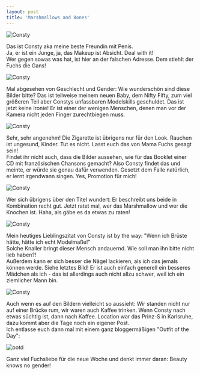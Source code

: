 ```yaml
---
layout: post
title: 'Marshmallows and Bones'
---
```



![Consty](http://farm8.staticflickr.com/7393/11782717505_c84a73e3d3_c.jpg "Closeup")  

Das ist Consty aka meine beste Freundin mit Penis.  
Ja, er ist ein Junge, ja, das Makeup ist Absicht.
Deal with it!  
Wer gegen sowas was hat, ist hier an der falschen Adresse. Dem stiehlt der Fuchs die Gans!  

![Consty](http://farm8.staticflickr.com/7441/11783477616_e93c363337_c.jpg "Glasses")  

Mal abgesehen von Geschlecht und Gender: Wie wunderschön sind diese Bilder bitte? Das ist teilweise meinem neuen Baby, dem Nifty Fifty, zum viel größeren Teil aber Constys unfassbaren Modelskills geschuldet. Das ist jetzt keine Ironie! Er ist einer der wenigen Menschen, denen man vor der Kamera nicht jeden Finger zurechtbiegen muss.

![Consty](http://farm6.staticflickr.com/5503/11783483386_4d6ab19124_c.jpg "Dark Paradise")  

Sehr, sehr angenehm! Die Zigarette ist übrigens nur für den Look. Rauchen ist ungesund, Kinder. Tut es nicht. Lasst euch das von Mama Fuchs gesagt sein!  
Findet ihr nicht auch, dass die Bilder aussehen, wie für das Booklet einer CD mit französischen Chansons gemacht? Also Consty findet das und meinte, er würde sie genau dafür verwenden. Gesetzt dem Falle natürlich, er lernt irgendwann singen. Yes, Promotion für mich!  

![Consty](http://farm8.staticflickr.com/7421/11783487116_456ea33cd9_c.jpg "Enchanted Bridge")  

Wer sich übrigens über den Titel wundert: Er beschreibt uns beide in Kombination recht gut. Jetzt ratet mal, wer das Marshmallow und wer die Knochen ist. Haha, als gäbe es da etwas zu raten!  

![Consty](http://farm4.staticflickr.com/3800/11783485066_f2702f14cd_c.jpg "Verächtlich")  

Mein heutiges Lieblingszitat von Consty ist by the way: "Wenn ich Brüste hätte, hätte ich echt Modelmaße!"  
Solche Knaller bringt dieser Mensch andauernd. Wie soll man ihn bitte nicht lieb haben?!  
Außerdem kann er sich besser die Nägel lackieren, als ich das jemals können werde. Siehe letztes Bild! Er ist auch einfach generell ein besseres Mädchen als ich - das ist allerdings auch nicht allzu schwer, weil ich ein ziemlicher Mann bin.  

![Consty](http://farm4.staticflickr.com/3682/11782967293_a2e5bcfa53_c.jpg "Beauty")  

Auch wenn es auf den Bildern vielleicht so aussieht: Wir standen nicht nur auf einer Brücke rum, wir waren auch Kaffee trinken. Wenn Consty nach etwas süchtig ist, dann nach Kaffee. Location war das Prinz-S in Karlsruhe, dazu kommt aber die Tage noch ein eigener Post.  
Ich entlasse euch dann mal mit einem ganz bloggermäßigen "Outfit of the Day":  

![ootd](http://farm8.staticflickr.com/7319/11783977274_06f97d1594_c.jpg "#ootd")  

Ganz viel Fuchsliebe für die neue Woche und denkt immer daran: Beauty knows no gender!
